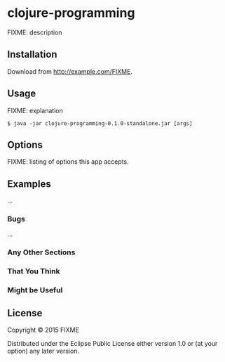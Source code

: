 # clojure-programming

FIXME: description

## Installation

Download from http://example.com/FIXME.

## Usage

FIXME: explanation

    $ java -jar clojure-programming-0.1.0-standalone.jar [args]

## Options

FIXME: listing of options this app accepts.

## Examples

...

### Bugs

...

### Any Other Sections
### That You Think
### Might be Useful

## License

Copyright © 2015 FIXME

Distributed under the Eclipse Public License either version 1.0 or (at
your option) any later version.
